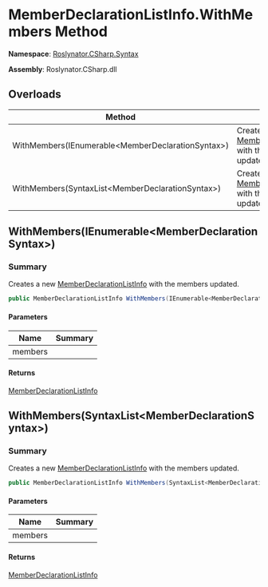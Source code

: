 # MemberDeclarationListInfo\.WithMembers Method

**Namespace**: [Roslynator.CSharp.Syntax](../../README.md)

**Assembly**: Roslynator\.CSharp\.dll

## Overloads

| Method | Summary |
| ------ | ------- |
| WithMembers\(IEnumerable\<MemberDeclarationSyntax>\) | Creates a new [MemberDeclarationListInfo](../README.md) with the members updated\. |
| WithMembers\(SyntaxList\<MemberDeclarationSyntax>\) | Creates a new [MemberDeclarationListInfo](../README.md) with the members updated\. |

## WithMembers\(IEnumerable\<MemberDeclarationSyntax>\)

### Summary

Creates a new [MemberDeclarationListInfo](../README.md) with the members updated\.

```csharp
public MemberDeclarationListInfo WithMembers(IEnumerable<MemberDeclarationSyntax> members)
```

#### Parameters

| Name | Summary |
| ---- | ------- |
| members | |

#### Returns

[MemberDeclarationListInfo](../README.md)

## WithMembers\(SyntaxList\<MemberDeclarationSyntax>\)

### Summary

Creates a new [MemberDeclarationListInfo](../README.md) with the members updated\.

```csharp
public MemberDeclarationListInfo WithMembers(SyntaxList<MemberDeclarationSyntax> members)
```

#### Parameters

| Name | Summary |
| ---- | ------- |
| members | |

#### Returns

[MemberDeclarationListInfo](../README.md)

